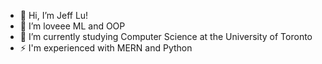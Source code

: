 - 👋 Hi, I’m Jeff Lu!
- 👀 I’m loveee ML and OOP
- 🌱 I’m currently studying Computer Science at the University of Toronto
- ⚡ I'm experienced with MERN and Python

<!---
Jeff15321/Jeff15321 is a ✨ special ✨ repository because its `README.md` (this file) appears on your GitHub profile.
You can click the Preview link to take a look at your changes.
--->

